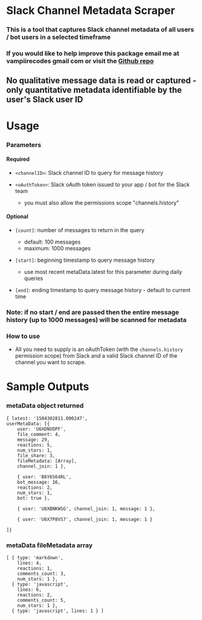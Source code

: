 # Slack Channel Metadata Scraper

### This is a tool that captures Slack channel metadata of all users / bot users in a selected timeframe

### If you would like to help improve this package email me at vampiirecodes gmail com or visit the [Github repo](https://github.com/the-vampiire/slackMetadataScraper)

## **No qualitative message data is read or captured** - only quantitative metadata identifiable by the user's Slack user ID

# Usage
### Parameters 
#### Required
- `<channelID>`: Slack channel ID to query for message history

- `<oAuthToken>`: Slack oAuth token issued to your app / bot for the Slack team
    - you must also allow the permissions scope "channels.history"

#### Optional
- `[count]`: number of messages to return in the query
    - default: 100 messages
    - maximum: 1000 messages

- `[start]`: beginning timestamp to query message history
    - use most recent metaData.latest for this parameter during daily queries

- `[end]`: ending timestamp to query message history - default to current time

### Note: if no start / end are passed then the entire message history (up to 1000 messages) will be scanned for metadata

### How to use

- All you need to supply is an oAuthToken (with the `channels.history` permission scope) from Slack and a valid Slack channel ID of the channel you want to scrape.


# Sample Outputs

### metaData object returned
```
{ latest: '1504302811.000247',
userMetaData: [{ 
    user: 'U6XDNVDPF',
    file_comment: 4,
    message: 29,
    reactions: 5,
    num_stars: 1,
    file_share: 3,
    fileMetadata: [Array],
    channel_join: 1 },

    { user: 'B6Y6S64RL',
    bot_message: 16,
    reactions: 2,
    num_stars: 1,
    bot: true },

    { user: 'U6XBNKWSG', channel_join: 1, message: 1 },

    { user: 'U6X7P8VS7', channel_join: 1, message: 1 } 

]}
```

### metaData fileMetadata array

```
[ { type: 'markdown',
    lines: 4,
    reactions: 1,
    comments_count: 3,
    num_stars: 1 },
  { type: 'javascript',
    lines: 6,
    reactions: 2,
    comments_count: 5,
    num_stars: 1 },
  { type: 'javascript', lines: 1 } ]
```